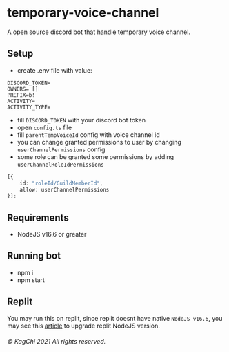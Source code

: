 # temporary-voice-channel
A open source discord bot that handle temporary voice channel.

## Setup
- create .env file with value:
```
DISCORD_TOKEN=
OWNERS= []
PREFIX=b!
ACTIVITY=
ACTIVITY_TYPE=
```
- fill `DISCORD_TOKEN` with your discord bot token
- open `config.ts` file
- fill `parentTempVoiceId` config with voice channel id
- you can change granted permissions to user by changing `userChannelPermissions` config
- some role can be granted some permissions by adding `userChannelRoleIdPermissions`
```ts
[{
    id: "roleId/GuildMemberId",
    allow: userChannelPermissions
}];
```

## Requirements
- NodeJS v16.6 or greater


## Running bot
- npm i 
- npm start

## Replit
You may run this on replit, since replit doesnt have native `NodeJS v16.6`, you may see this [article](https://dev.to/arnavkr/updating-node-js-to-16-in-replit-1ep0) to upgrade replit NodeJS version.

###### © KagChi 2021 All rights reserved.
